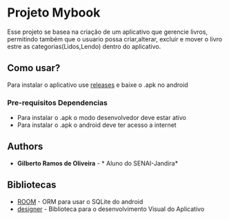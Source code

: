 # Projeto Mybook

Esse projeto se basea na criação de um aplicativo que gerencie livros,
permitindo também que o usuario possa criar,alterar, excluir e mover o livro estre as categorias(Lidos,Lendo)
dentro do aplicativo.

## Como usar?

Para instalar o aplicativo use [releases](https://maven.apache.org/) e baixe o .apk no android

### Pre-requisitos Dependencias

* Para instalar o .apk o modo desenvolvedor deve estar ativo
* Para instalar o .apk o android deve ter acesso a internet

## Authors

* **Gilberto Ramos de Oliveira** - * Aluno do SENAI-Jandira*

## Bibliotecas

* [ROOM](https://developer.android.com/topic/libraries/architecture/room) - ORM para usar o SQLite do android
* [designer](https://developer.android.com/design/) - Biblioteca para o desenvolvimento Visual do Aplicativo
